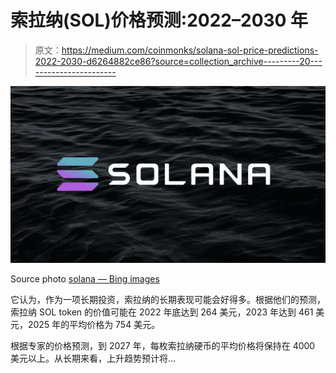 # 索拉纳(SOL)价格预测:2022–2030 年

> 原文：<https://medium.com/coinmonks/solana-sol-price-predictions-2022-2030-d6264882ce86?source=collection_archive---------20----------------------->

![](img/2a72dc56e809900985a6d6d5ca8948c1.png)

Source photo [solana — Bing images](https://www.bing.com/images/search?view=detailV2&ccid=dE%2b51NnX&id=6242004028A59AC39C6FDD824EC2E9B70718D0DD&thid=OIP.dE-51NnX3SKK072V1QwgGwHaEK&mediaurl=https%3a%2f%2fcoincodex.com%2fen%2fresources%2fimages%2fadmin%2fnews%2ftether-brings-usdt-t%2fsolana-1.jpg%3aresizeboxcropjpg%3f1580x888&cdnurl=https%3a%2f%2fth.bing.com%2fth%2fid%2fR.744fb9d4d9d7dd228ad3bd95d50c201b%3frik%3d3dAYB7fpwk6C3Q%26pid%3dImgRaw%26r%3d0&exph=888&expw=1580&q=solana&simid=608047239161839844&FORM=IRPRST&ck=EA7B7BB70008CE95A9913527508E068F&selectedIndex=7&ajaxhist=0&ajaxserp=0)

它认为，作为一项长期投资，索拉纳的长期表现可能会好得多。根据他们的预测，索拉纳 SOL token 的价值可能在 2022 年底达到 264 美元，2023 年达到 461 美元，2025 年的平均价格为 754 美元。

根据专家的价格预测，到 2027 年，每枚索拉纳硬币的平均价格将保持在 4000 美元以上。从长期来看，上升趋势预计将…
